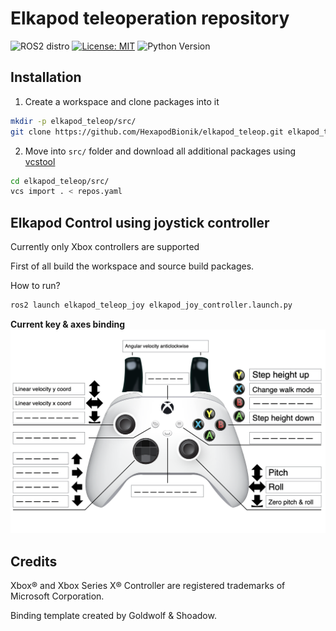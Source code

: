 # Elkapod teleoperation repository
![ROS2 distro](https://img.shields.io/badge/ros--version-humble-blue)
[![License: MIT](https://img.shields.io/badge/License-MIT-yellow.svg)](https://opensource.org/licenses/MIT)
![Python Version](https://img.shields.io/badge/python-3.10-g.svg)

## Installation
1. Create a workspace and clone packages into it
```bash
mkdir -p elkapod_teleop/src/
git clone https://github.com/HexapodBionik/elkapod_teleop.git elkapod_teleop/src/
```
2. Move into `src/` folder and download all additional packages using [vcstool](http://wiki.ros.org/vcstool)
```bash
cd elkapod_teleop/src/
vcs import . < repos.yaml
```

## Elkapod Control using joystick controller
Currently only Xbox controllers are supported

First of all build the workspace and source build packages.

How to run?
```bash
ros2 launch elkapod_teleop_joy elkapod_joy_controller.launch.py
```

**Current key & axes binding**
![binding](doc/images/elkapod_joy_controller_latest.png)

## Credits
Xbox® and Xbox Series X® Controller are registered trademarks of Microsoft Corporation.

Binding template created by Goldwolf & Shoadow.